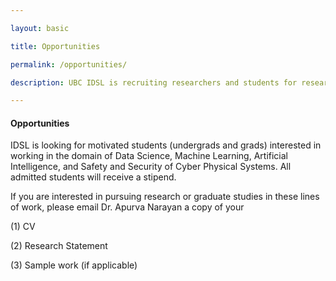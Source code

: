 ```yaml
---

layout: basic

title: Opportunities

permalink: /opportunities/

description: UBC IDSL is recruiting researchers and students for research projects in data science, machine learning, and intelligent systems.

---
```


#### Opportunities 

IDSL is looking for motivated students (undergrads and grads) interested in working in the domain of Data Science, Machine Learning, Artificial Intelligence, and Safety and Security of Cyber Physical Systems. All admitted students will receive a stipend. 

If you are interested in pursuing research or graduate studies in these lines of work, please email Dr. Apurva Narayan a copy of your 

(1) CV

(2) Research Statement 

(3) Sample work (if applicable) 
